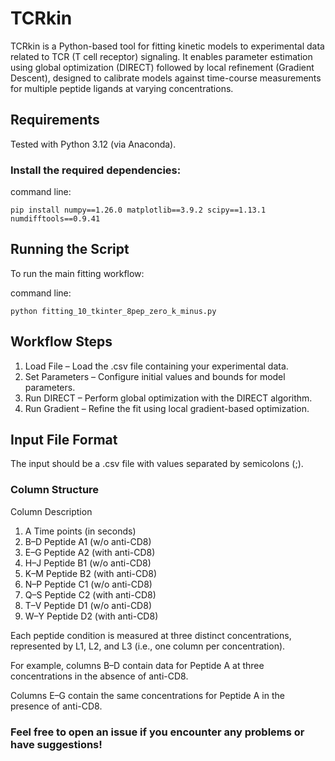 # TCRkin

TCRkin is a Python-based tool for fitting kinetic models to experimental data related to TCR (T cell receptor) signaling. It enables parameter estimation using global optimization (DIRECT) followed by local refinement (Gradient Descent), designed to calibrate models against time-course measurements for multiple peptide ligands at varying concentrations.

## Requirements

Tested with Python 3.12 (via Anaconda).

### Install the required dependencies:

command line:

`pip install numpy==1.26.0 matplotlib==3.9.2 scipy==1.13.1 numdifftools==0.9.41`

## Running the Script

To run the main fitting workflow:

command line: 

`python fitting_10_tkinter_8pep_zero_k_minus.py`

## Workflow Steps

1. Load File – Load the .csv file containing your experimental data.
2. Set Parameters – Configure initial values and bounds for model parameters.
3. Run DIRECT – Perform global optimization with the DIRECT algorithm.
4. Run Gradient – Refine the fit using local gradient-based optimization.

## Input File Format

The input should be a .csv file with values separated by semicolons (;).

### Column Structure

Column Description

1. A Time points (in seconds)
2. B–D Peptide A1 (w/o anti-CD8)
3. E–G Peptide A2 (with anti-CD8)
4. H–J Peptide B1 (w/o anti-CD8)
5. K–M Peptide B2 (with anti-CD8)
6. N–P Peptide C1 (w/o anti-CD8)
7. Q–S Peptide C2 (with anti-CD8)
8. T–V Peptide D1 (w/o anti-CD8)
9. W–Y Peptide D2 (with anti-CD8)

Each peptide condition is measured at three distinct concentrations, represented by L1, L2, and L3 (i.e., one column per concentration).

For example, columns B–D contain data for Peptide A at three concentrations in the absence of anti-CD8.

Columns E–G contain the same concentrations for Peptide A in the presence of anti-CD8.

### Feel free to open an issue if you encounter any problems or have suggestions!
